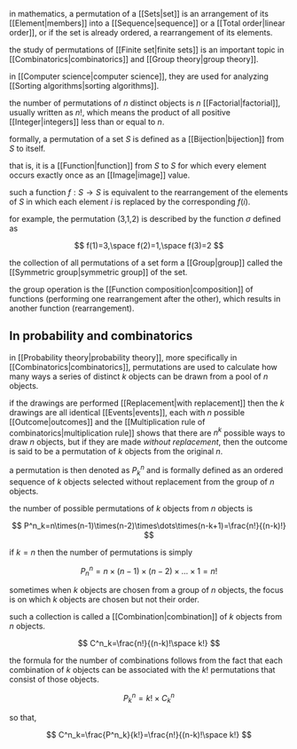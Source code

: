 in mathematics, a permutation of a [[Sets|set]] is an arrangement of its [[Element|members]] into a [[Sequence|sequence]] or a [[Total order|linear order]], or if the set is already ordered, a rearrangement of its elements.

the study of permutations of [[Finite set|finite sets]] is an important topic in [[Combinatorics|combinatorics]] and [[Group theory|group theory]].

in [[Computer science|computer science]], they are used for analyzing [[Sorting algorithms|sorting algorithms]].

the number of permutations of $n$ distinct objects is $n$ [[Factorial|factorial]], usually written as $n!$, which means the product of all positive [[Integer|integers]] less than or equal to $n$.

formally, a permutation of a set $S$ is defined as a [[Bijection|bijection]] from $S$ to itself.

that is, it is a [[Function|function]] from $S$ to $S$ for which every element occurs exactly once as an [[Image|image]] value.

such a function $f:S\rightarrow S$ is equivalent to the rearrangement of the elements of $S$ in which each element $i$ is replaced by the corresponding $f(i)$. 

for example, the permutation (3,1,2) is described by the function $\sigma$ defined as 

$$
f(1)=3,\space f(2)=1,\space f(3)=2
$$

the collection of all permutations of a set form a [[Group|group]] called the [[Symmetric group|symmetric group]] of the set.

the group operation is the [[Function composition|composition]] of functions (performing one rearrangement after the other), which results in another function (rearrangement).

## In probability and combinatorics

in [[Probability theory|probability theory]], more specifically in [[Combinatorics|combinatorics]], permutations are used to calculate how many ways a series of distinct $k$ objects can be drawn from a pool of $n$ objects.

if the drawings are performed [[Replacement|with replacement]] then the $k$ drawings are all identical [[Events|events]], each with $n$ possible [[Outcome|outcomes]] and the [[Multiplication rule of combinatorics|multiplication rule]] shows that there are $n^k$ possible ways to draw $n$ objects, but if they are made *without replacement*, then the outcome is said to be a permutation of $k$ objects from the original $n$. 

a permutation is then denoted as $P^n_k$ and is formally defined as an ordered sequence of $k$ objects selected without replacement from the group of $n$ objects.

the number of possible permutations of $k$ objects from $n$ objects is

$$
P^n_k=n\times(n-1)\times(n-2)\times\dots\times(n-k+1)=\frac{n!}{(n-k)!}
$$

if $k=n$ then the number of permutations is simply

$$
P^n_n=n\times(n-1)\times(n-2)\times\dots\times1=n!
$$

sometimes when $k$ objects are chosen from a group of $n$ objects, the focus is on which $k$ objects are chosen but not their order.

such a collection is called a [[Combination|combination]] of $k$ objects from $n$ objects.

$$
C^n_k=\frac{n!}{(n-k)!\space k!}
$$

the formula for the number of combinations follows from the fact that each combination of $k$ objects can be associated with the $k$! permutations that consist of those objects.

$$
P^n_k=k!\times C^n_k
$$

so that,

$$
C^n_k=\frac{P^n_k}{k!}=\frac{n!}{(n-k)!\space k!}
$$


